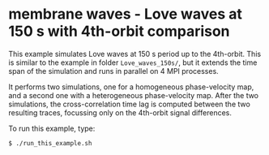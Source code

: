 # membrane waves - Love waves at 150 s with 4th-orbit comparison

This example simulates Love waves at 150 s period up to the 4th-orbit.
This is similar to the example in folder `Love_waves_150s/`,
but it extends the time span of the simulation
and runs in parallel on 4 MPI processes.

It performs two simulations, one for a homogeneous phase-velocity map,
and a second one with a heterogeneous phase-velocity map.
After the two simulations, the cross-correlation time lag is computed between the two resulting traces,
focussing only on the 4th-orbit signal differences.

To run this example, type:
```
$ ./run_this_example.sh
```


